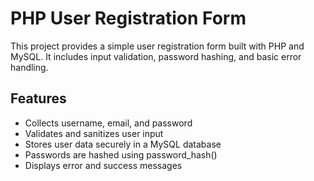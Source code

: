 # PHP User Registration Form

This project provides a simple user registration form built with PHP and MySQL. It includes input validation, password hashing, and basic error handling.

## Features
- Collects username, email, and password
- Validates and sanitizes user input
- Stores user data securely in a MySQL database
- Passwords are hashed using password_hash()
- Displays error and success messages

